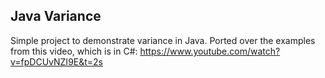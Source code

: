 ## Java Variance
Simple project to demonstrate variance in Java. Ported over the examples from this video, which is in C#: https://www.youtube.com/watch?v=fpDCUvNZI9E&t=2s
